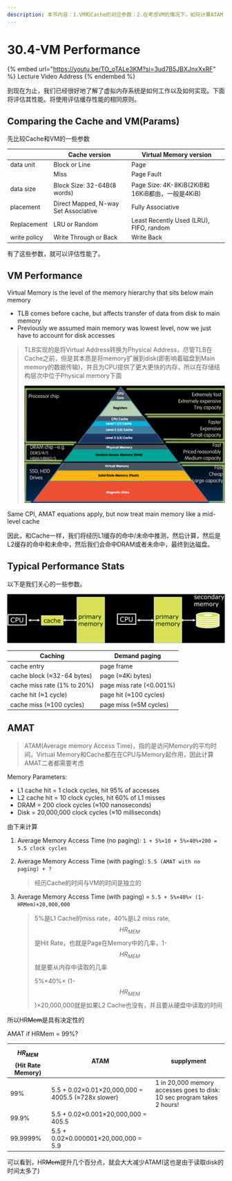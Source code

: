 ```yaml
---
description: 本节内容：1.VM和Cache的对应参数；2.在考虑VM的情况下，如何计算ATAM
---
```


# 30.4-VM Performance

{% embed url="https://youtu.be/TO_oTALe3KM?si=3ud7B5JBXJnxXxRF" %}
Lecture Video Address
{% endembed %}

到现在为止，我们已经很好地了解了虚拟内存系统是如何工作以及如何实现。下面将评估其性能。将使用评估缓存性能的相同原则。

## Comparing the Cache and VM(Params)

先比较Cache和VM的一些参数

|              | Cache version                        | Virtual Memory version                   |
| ------------ | ------------------------------------ | ---------------------------------------- |
| data unit    | Block or Line                        | Page                                     |
|              | Miss                                 | Page Fault                               |
| data size    | Block Size: 32-64B(8 words)          | Page Size: 4K-8KiB(2KiB和16KiB都由，一般是4KiB) |
| placement    | Direct Mapped, N-way Set Associative | Fully Associative                        |
| Replacement  | LRU or Random                        | Least Recently Used (LRU), FIFO, random  |
| write policy | Write Through or Back                | Write Back                               |

有了这些参数，就可以评估性能了。

## VM Performance

Virtual Memory is the level of the memory hierarchy that sits below main memory

* TLB comes before cache, but affects transfer of data from disk to main memory
* Previously we assumed main memory was lowest level, now we just have to account for disk accesses

> TLB实现的是将Virtual Address转换为Physical Address，尽管TLB在Cache之前，但是其本质是将memory扩展到disk(即影响着磁盘到Main memory的数据传输)，并且为CPU提供了更大更快的内存，所以在存储结构层次中位于Physical memory下面
>
> <img src="../lec28-os-and-virtual-memory-intro/.image/image-20240625132646658.png" alt="image-20240625132646658" data-size="original">

Same CPI, AMAT equations apply, but now treat main memory like a mid-level cache

因此，和Cache一样，我们将经历L1缓存的命中/未命中推测，然后计算，然后是L2缓存的命中和未命中，然后我们会命中DRAM或者未命中，最终到达磁盘。

## Typical Performance Stats

以下是我们关心的一些参数。

![cache & memory model](.image/image-20240627160526894.png)

| Caching                     | Demand paging            |
| --------------------------- | ------------------------ |
| cache entry                 | page frame               |
| cache block (≈32-64 bytes)  | page (≈4Ki bytes)        |
| cache miss rate (1% to 20%) | page miss rate (<0.001%) |
| cache hit (≈1 cycle)        | page hit (≈100 cycles)   |
| cache miss (≈100 cycles)    | page miss (≈5M cycles)   |

## AMAT

> ATAM(Average memory Access Time)，指的是访问Memory的平均时间，Virtual Memory和Cache都在在CPU与Memory起作用，因此计算AMAT二者都需要考虑

Memory Parameters:

* L1 cache hit = 1 clock cycles, hit 95% of accesses
* L2 cache hit = 10 clock cycles, hit 60% of L1 misses
* DRAM = 200 clock cycles (≈100 nanoseconds)
* Disk = 20,000,000 clock cycles (≈10 milliseconds)

由下来计算

1. Average Memory Access Time (no paging): `1 + 5%×10 + 5%×40%×200 = 5.5 clock cycles`
2.  Average Memory Access Time (with paging): `5.5 (AMAT with no paging) + ?`

    > 经历Cache的时间与VM的时间是独立的
3.  Average Memory Access Time (with paging) = `5.5 + 5%×40%× (1-HRMem)×20,000,000`

    > 5%是L1 Cache的miss rate，40%是L2 miss rate,  $$HR_{MEM}$$ 是Hit Rate，也就是Page在Memory中的几率，1- $$HR_{MEM}$$ 就是要从内存中读取的几率
    >
    > 5%×40%× (1- $$HR_{MEM}$$ )×20,000,000就是如果L2 Cache也没有，并且要从硬盘中读取的时间

所以HR~~Mem~~是具有决定性的

AMAT if HRMem = 99%?

| $$HR_{MEM}$$ (Hit Rate Memory) | ATAM                                               | supplyment                                                              |
| ------------------------------ | -------------------------------------------------- | ----------------------------------------------------------------------- |
| 99%                            | 5.5 + 0.02×0.01×20,000,000 = 4005.5 (≈728x slower) | 1 in 20,000 memory accesses goes to disk: 10 sec program takes 2 hours! |
| 99.9%                          | 5.5 + 0.02×0.001×20,000,000 = 405.5                |                                                                         |
| 99.9999%                       | 5.5 + 0.02×0.000001×20,000,000 = 5.9               |                                                                         |

可以看到，HR~~Mem~~提升几个百分点，就会大大减少ATAM(这也是由于读取disk的时间太多了)
